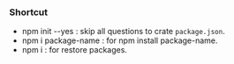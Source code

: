 ### Shortcut ###
* npm init --yes : skip all questions to crate `package.json`.
* npm i package-name : for npm install package-name.
* npm i : for restore packages.